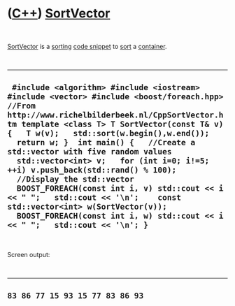 
 

 

 

 

 

([C++](Cpp.md)) [SortVector](CppSortVector.md)
================================================

 

[SortVector](CppSortVector.md) is a [sorting](CppStdSort.md) [code
snippet](CppCodeSnippets.md) to [sort](CppStdSort.md) a
[container](CppContainer.md).

 

  ----------------------------------------------------------------------------------------------------------------------------------------------------------------------------------------------------------------------------------------------------------------------------------------------------------------------------------------------------------------------------------------------------------------------------------------------------------------------------------------------------------------------------------------------------------------------------------------------------------------------------------------------
  ` #include <algorithm> #include <iostream> #include <vector> #include <boost/foreach.hpp>  //From http://www.richelbilderbeek.nl/CppSortVector.htm template <class T> T SortVector(const T& v) {   T w(v);   std::sort(w.begin(),w.end());   return w; }  int main() {   //Create a std::vector with five random values   std::vector<int> v;   for (int i=0; i!=5; ++i) v.push_back(std::rand() % 100);    //Display the std::vector   BOOST_FOREACH(const int i, v) std::cout << i << " ";   std::cout << '\n';    const std::vector<int> w(SortVector(v));   BOOST_FOREACH(const int i, w) std::cout << i << " ";   std::cout << '\n'; }`
  ----------------------------------------------------------------------------------------------------------------------------------------------------------------------------------------------------------------------------------------------------------------------------------------------------------------------------------------------------------------------------------------------------------------------------------------------------------------------------------------------------------------------------------------------------------------------------------------------------------------------------------------------

 

Screen output:

 

  -----------------------------------
  ` 83 86 77 15 93 15 77 83 86 93 `
  -----------------------------------

 

 

 

 

 

 

